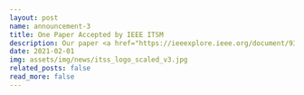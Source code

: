 ```yaml
---
layout: post
name: announcement-3
title: One Paper Accepted by IEEE ITSM
description: Our paper <a href="https://ieeexplore.ieee.org/document/9349962">Vehicle Trajectory Prediction Using LSTMs with Spatial-Temporal Attention Mechanisms</a> has been accepted by <a href="https://ieee-itss.org/pub/its-magazine/">IEEE ITSM</a>, a leading journal of Intelligent Transportation Systems. Congratulations to all the authors!
date: 2021-02-01
img: assets/img/news/itss_logo_scaled_v3.jpg
related_posts: false
read_more: false
---
```

